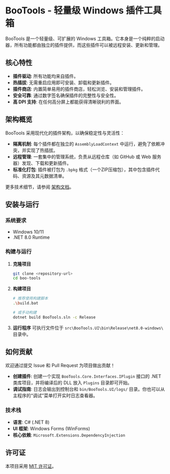 # BooTools - 轻量级 Windows 插件工具箱

BooTools 是一个轻量级、可扩展的 Windows 工具箱。它本身是一个纯粹的启动器，所有功能都由独立的插件提供，而这些插件可以被远程安装、更新和管理。

## 核心特性

- **插件驱动**: 所有功能均来自插件。
- **热插拔**: 无需重启应用即可安装、卸载和更新插件。
- **插件商店**: 内置简单易用的插件商店，轻松浏览、安装和管理插件。
- **安全可靠**: 通过数字签名确保插件的完整性与安全性。
- **高 DPI 支持**: 在任何高分屏上都能获得清晰锐利的界面。

## 架构概览

BooTools 采用现代化的插件架构，以确保稳定性与灵活性：

- **隔离机制**: 每个插件都在独立的 `AssemblyLoadContext` 中运行，避免了依赖冲突，并实现了热插拔。
- **远程管理**: 一套集中的管理系统，负责从远程仓库（如 GitHub 或 Web 服务器）发现、下载和更新插件。
- **标准化打包**: 插件被打包为 `.bpkg` 格式（一个ZIP压缩包），其中包含插件代码、资源及其元数据清单。

更多技术细节，请参阅 [架构文档](./docs/项目架构.md)。

## 安装与运行

### 系统要求
- Windows 10/11
- .NET 8.0 Runtime

### 构建与运行

1.  **克隆项目**
    ```bash
    git clone <repository-url>
    cd boo-tools
    ```

2.  **构建项目**
    ```bash
    # 推荐使用构建脚本
    .\build.bat
    
    # 或手动构建
    dotnet build BooTools.sln -c Release
    ```

3.  **运行程序**
    可执行文件位于 `src\BooTools.UI\bin\Release\net8.0-windows\` 目录中。

## 如何贡献

欢迎通过提交 Issue 和 Pull Request 为项目做出贡献！

- **创建插件**: 创建一个实现 `BooTools.Core.Interfaces.IPlugin` 接口的 .NET 类库项目，并将编译后的 DLL 放入 `Plugins` 目录即可开始。
- **调试指南**: 日志会输出到控制台和 `bin/BooTools.UI/logs/` 目录。你也可以从主程序的“调试”菜单打开实时日志查看器。

### 技术栈
- **语言**: C# (.NET 8)
- **UI 框架**: Windows Forms (WinForms)
- **核心依赖**: `Microsoft.Extensions.DependencyInjection`

## 许可证

本项目采用 [MIT 许可证](LICENSE)。